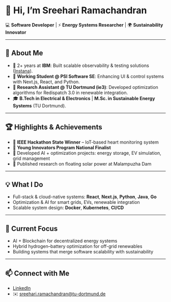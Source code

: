 # 👋 Hi, I’m Sreehari Ramachandran

💻 **Software Developer** | ⚡ **Energy Systems Researcher** | 🌍 **Sustainability Innovator**

---

## 🚀 About Me

- 🔹 2+ years at **IBM**: Built scalable observability & testing solutions ([Instana](https://www.ibm.com/products/instana)).
- 🔹 **Working Student @ PSI Software SE**: Enhancing UI & control systems with Next.js, React, and Python.
- 🔹 **Research Assistant @ TU Dortmund (ie3)**: Developed optimization algorithms for Redispatch 3.0 in renewable integration.
- 🎓 **B.Tech in Electrical & Electronics** | **M.Sc. in Sustainable Energy Systems** (TU Dortmund).

---

## 🏆 Highlights & Achievements

- 🥇 **IEEE Hackathon State Winner** – IoT-based heart monitoring system
- 🏅 **Young Innovators Program National Finalist**
- 🤖 Developed AI + optimization projects: energy storage, EV simulation, grid management
- 📄 Published research on floating solar power at Malampuzha Dam

---

## 💡 What I Do

- Full-stack & cloud-native systems: **React**, **Next.js**, **Python**, **Java**, **Go**
- Optimization & AI for smart grids, EVs, renewable integration
- Scalable system design: **Docker**, **Kubernetes**, **CI/CD**

---

## 🌱 Current Focus

- AI + Blockchain for decentralized energy systems
- Hybrid hydrogen–battery optimization for off-grid renewables
- Building systems that merge software scalability with sustainability

---

## 📫 Connect with Me

- [LinkedIn](https://www.linkedin.com/in/sreehari-r-chandran-b41311173/)
- ✉️ sreehari.ramachandran@tu-dortmund.de
